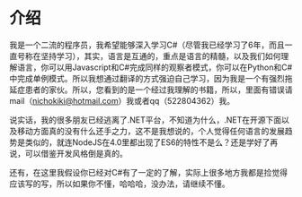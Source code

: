 介绍
=======

我是一个二流的程序员，我希望能够深入学习C#（尽管我已经学习了6年，而且一直号称在坚持学习），其实，语言是互通的，重点是语言的精髓，以及我们如何理解语言，你可以用Javascript和C#完成同样的观察者模式，你可以在Python和C#中完成单例模式。所以我想通过翻译的方式强迫自己学习，因为我是一个有强烈拖延症患者的家伙。所以，您看到的是一个经过我理解的书籍，所以，里面有错误请mail（nichokiki@hotmail.com）我或者qq（522804362）我。

说实话，我的很多朋友已经逃离了.NET平台，不知道为什么，.NET在开源下面以及移动方面真的没有什么还手之力，这不是我想说的，个人觉得任何语言的发展趋势是类似的，就连NodeJS在4.0里都出现了ES6的特性不是么？还是学好了再说，可以借鉴开发风格倒是真的。

还有，在这里我假设你已经对C#有了一定的了解，实际上很多地方我都是捡觉得应该写的写，所以如果你不懂，哈哈哈，没办法，请继续不懂。

